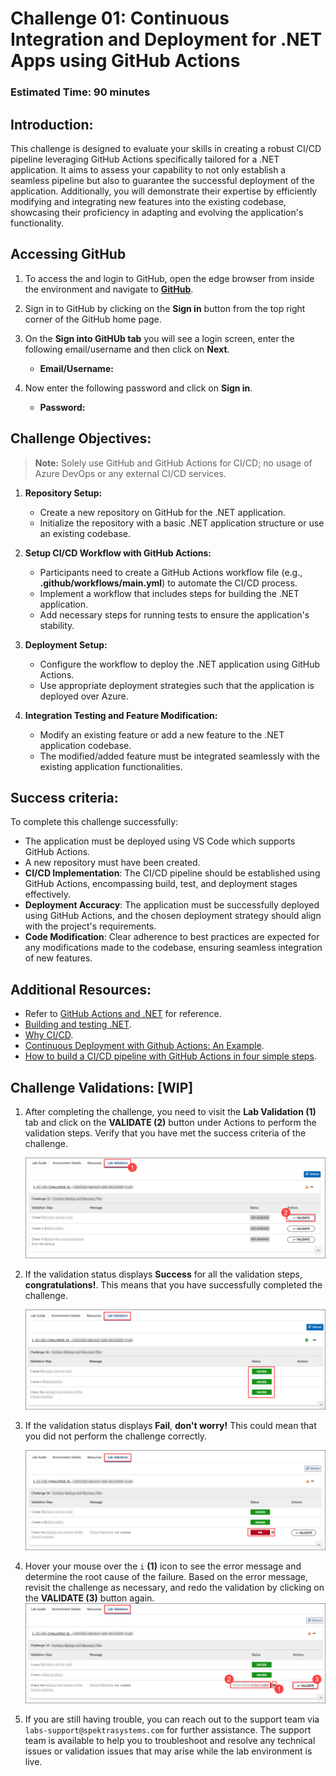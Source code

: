 # Challenge 01: Continuous Integration and Deployment for .NET Apps using GitHub Actions

### Estimated Time: 90 minutes

## Introduction:
This challenge is designed to evaluate your skills in creating a robust CI/CD pipeline leveraging GitHub Actions specifically tailored for a .NET application. It aims to assess your capability to not only establish a seamless pipeline but also to guarantee the successful deployment of the application. Additionally, you will demonstrate their expertise by efficiently modifying and integrating new features into the existing codebase, showcasing their proficiency in adapting and evolving the application's functionality.

## Accessing GitHub

1. To access the and login to GitHub, open the edge browser from inside the environment and navigate to **[GitHub](https://github.com/)**.

2. Sign in to GitHub by clicking on the **Sign in** button from the top right corner of the GitHub home page.

3. On the **Sign into GitHUb tab** you will see a login screen, enter the following email/username and then click on **Next**.

   - **Email/Username:** <inject key="AzureAdUserEmail"></inject>

1. Now enter the following password and click on **Sign in**.

   - **Password:** <inject key="AzureAdUserPassword"></inject>

## Challenge Objectives:

>**Note:** Solely use GitHub and GitHub Actions for CI/CD; no usage of Azure DevOps or any external CI/CD services.

1. **Repository Setup:**
   - Create a new repository on GitHub for the .NET application.
   - Initialize the repository with a basic .NET application structure or use an existing codebase.

2. **Setup CI/CD Workflow with GitHub Actions:**

   -  Participants need to create a GitHub Actions workflow file (e.g., **.github/workflows/main.yml**) to automate the CI/CD process.
   -  Implement a workflow that includes steps for building the .NET application.
   -  Add necessary steps for running tests to ensure the application's stability.
  
3. **Deployment Setup:**
   - Configure the workflow to deploy the .NET application using GitHub Actions.
   - Use appropriate deployment strategies such that the application is deployed over Azure.

4. **Integration Testing and Feature Modification:**
   - Modify an existing feature or add a new feature to the .NET application codebase.
   - The modified/added feature must be integrated seamlessly with the existing application functionalities.
  
## Success criteria:
To complete this challenge successfully:

- The application must be deployed using VS Code which supports GitHub Actions.
- A new repository must have been created.
- **CI/CD Implementation**: The CI/CD pipeline should be established using GitHub Actions, encompassing build, test, and deployment stages effectively.
- **Deployment Accuracy**: The application must be successfully deployed using GitHub Actions, and the chosen deployment strategy should align with the project's requirements.
- **Code Modification**: Clear adherence to best practices are expected for any modifications made to the codebase, ensuring seamless integration of new features.

## Additional Resources:

- Refer to [GitHub Actions and .NET](https://learn.microsoft.com/en-us/dotnet/devops/github-actions-overview) for reference.
- [Building and testing .NET](https://docs.github.com/en/actions/automating-builds-and-tests/building-and-testing-net).
- [Why CI/CD](https://resources.github.com/ci-cd/).
- [Continuous Deployment with Github Actions: An Example](https://www.dolthub.com/blog/2020-11-23-continous-deployment-with-github-actions/).
- [How to build a CI/CD pipeline with GitHub Actions in four simple steps](https://github.blog/2022-02-02-build-ci-cd-pipeline-github-actions-four-steps/).

## Challenge Validations: [WIP]

1. After completing the challenge, you need to visit the **Lab Validation (1)** tab and click on the **VALIDATE (2)** button under Actions to perform the validation steps. Verify that you have met the success criteria of the challenge. 
 
    ![](../media/validate01.png "Validation")
 
1. If the validation status displays **Success** for all the validation steps, **congratulations!**. This means that you have successfully completed the challenge.
 
     ![](../media/validate02.png "Validation")
1. If the validation status displays **Fail**, **don't worry!** This could mean that you did not perform the challenge correctly.
 
     ![](../media/validate03.png "Validation")
 
1. Hover your mouse over the `i` **(1)** icon to see the error message and determine the root cause of the failure. Based on the error message, revisit the challenge as necessary, and redo the validation by clicking on the **VALIDATE (3)** button again.
     ![](../media/validate04.png "Validation")
 
1. If you are still having trouble, you can reach out to the support team via `labs-support@spektrasystems.com` for further assistance. The support team is available to help you to troubleshoot and resolve any technical issues or validation issues that may arise while the lab environment is live.
